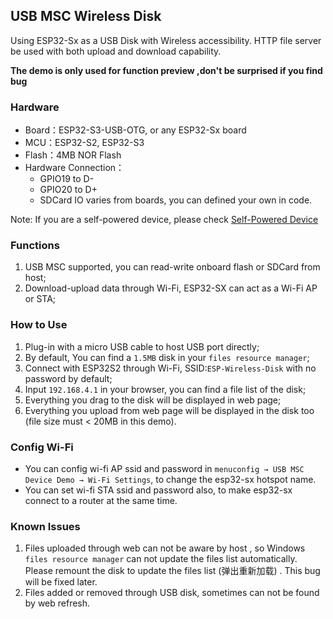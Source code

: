 ## USB MSC Wireless Disk

Using ESP32-Sx as a USB Disk with Wireless accessibility. HTTP file server be used with both upload and download capability.

**The demo is only used for function preview ,don't be surprised if you find bug**

### Hardware

- Board：ESP32-S3-USB-OTG, or any ESP32-Sx board 
- MCU：ESP32-S2, ESP32-S3
- Flash：4MB NOR Flash
- Hardware Connection： 
  - GPIO19 to D-
  - GPIO20 to D+
  - SDCard IO varies from boards, you can defined your own in code.

Note: If you are a self-powered device, please check [Self-Powered Device](https://docs.espressif.com/projects/esp-idf/en/latest/esp32s3/api-reference/peripherals/usb_device.html#self-powered-device)

### Functions

1.  USB MSC supported, you can read-write onboard flash or SDCard from host;
2.  Download-upload data through Wi-Fi, ESP32-SX can act as a Wi-Fi AP or STA;

### How to Use

1. Plug-in with a micro USB cable to host USB port directly;
2. By default, You can find a `1.5MB` disk in your `files resource manager`;
3. Connect with ESP32S2 through Wi-Fi, SSID:`ESP-Wireless-Disk` with no password by default;
4. Input `192.168.4.1` in your browser,  you can find a file list of the disk;
5. Everything you drag to the disk will be displayed in web page;
6. Everything you upload from web page will be displayed in the disk too (file size must < 20MB in this demo).

### Config Wi-Fi

* You can config wi-fi AP ssid and password in `menuconfig → USB MSC Device Demo → Wi-Fi Settings`, to change the esp32-sx hotspot name.
* You can set wi-fi STA ssid and password also, to make esp32-sx connect to a router at the same time.

### Known Issues

1. Files uploaded through web can not be aware by host , so Windows  `files resource manager` can not update the files list automatically. Please remount the disk to update the files list (弹出重新加载) . This bug will be fixed later.
2. Files added or removed through USB disk, sometimes can not be found by web refresh.
